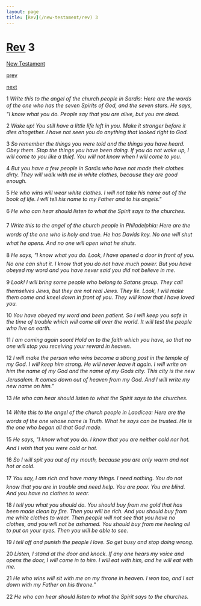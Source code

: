 ```yaml
---
layout: page
title: [Rev](/new-testament/rev) 3
---
```


# [Rev](/new-testament/rev) 3

[New Testament](/new-testament)


[prev](/new-testament/rev/rev-2.html)


[next](/new-testament/rev/rev-4.html)

1 _Write this to the angel of the church people in Sardis: Here are the words of the one who has the seven Spirits of God, and the seven stars. He says, "I know what you do. People say that you are alive, but you are dead._

2 _Wake up! You still have a little life left in you. Make it stronger before it dies altogether. I have not seen you do anything that looked right to God._

3 _So remember the things you were told and the things you have heard. Obey them. Stop the things you have been doing. If you do not wake up, I will come to you like a thief.  You will not know when I will come to you._

4 _But you have a few people in Sardis who have not made their clothes dirty. They will walk with me in white clothes, because they are good enough._

5 _He who wins will wear white clothes. I will not take his name out of the book of life. I will tell his name to my Father and to his angels."_

6 _He who can hear should listen to what the Spirit says to the churches._

7 _Write this to the angel of the church people in Philadelphia: Here are the words of the one who is holy and true. He has Davids key. No one will shut what he opens. And no one will open what he shuts._

8 _He says, "I know what you do. Look, I have opened a door in front of you. No one can shut it. I know that you do not have much power. But you have obeyed my word and you have never said you did not believe in me._

9 _Look! I will bring some people who belong to Satans group. They call themselves Jews,  but they are not real Jews. They lie. Look, I will make them come and kneel down in front of you. They will know that I have loved you._

10 _You have obeyed my word and been patient. So I will keep you safe in the time of trouble which will come all over the world. It will test the people who live on earth._

11 _I am coming again soon! Hold on to the faith which you have, so that no one will stop you receiving your reward in heaven._

12 _I will make the person who wins become a strong post in the temple of my God. I will keep him strong. He will never leave it again. I will write on him the name of my God and the name of my Gods city. This city is the new Jerusalem. It comes down out of heaven from my God. And I will write my new name on him."_

13 _He who can hear should listen to what the Spirit says to the churches._

14 _Write this to the angel of the church people in Laodicea: Here are the words of the one whose name is Truth. What he says can be trusted. He is the one who began all that God made._

15 _He says, "I know what you do. I know that you are neither cold nor hot. And I wish that you were cold or hot._

16 _So I will spit you out of my mouth, because you are only warm and not hot or cold._

17 _You say, I am rich and have many things. I need nothing. You do not know that you are in trouble and need help. You are poor. You are blind. And you have no clothes to wear._

18 _I tell you what you should do. You should buy from me gold that has been made clean by fire. Then you will be rich. And you should buy from me white clothes to wear. Then people will not see that you have no clothes, and you will not be ashamed. You should buy from me healing oil to put on your eyes. Then you will be able to see._

19 _I tell off and punish the people I love. So get busy and stop doing wrong._

20 _Listen, I stand at the door and knock. If any one hears my voice and opens the door, I will come in to him. I will eat with him, and he will eat with me._

21 _He who wins will sit with me on my throne in heaven. I won too, and I sat down with my Father on his throne."_

22 _He who can hear should listen to what the Spirit says to the churches._

